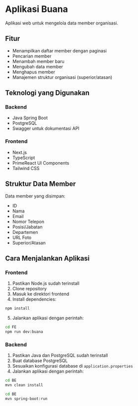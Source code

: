 # Aplikasi Buana

Aplikasi web untuk mengelola data member organisasi.

## Fitur

- Menampilkan daftar member dengan paginasi
- Pencarian member
- Menambah member baru
- Mengubah data member
- Menghapus member
- Manajemen struktur organisasi (superior/atasan)

## Teknologi yang Digunakan

### Backend
- Java Spring Boot
- PostgreSQL
- Swagger untuk dokumentasi API

### Frontend  
- Next.js
- TypeScript
- PrimeReact UI Components
- Tailwind CSS

## Struktur Data Member

Data member yang disimpan:
- ID
- Nama
- Email
- Nomor Telepon 
- Posisi/Jabatan
- Departemen
- URL Foto
- Superior/Atasan

## Cara Menjalankan Aplikasi

### Frontend
1. Pastikan Node.js sudah terinstall
2. Clone repository
3. Masuk ke direktori frontend
4. Install dependencies:
```bash
npm install
```
5. Jalankan aplikasi dengan perintah:
```bash
cd FE
npm run dev:buana
```

### Backend
1. Pastikan Java dan PostgreSQL sudah terinstall
2. Buat database PostgreSQL
3. Sesuaikan konfigurasi database di `application.properties`
4. Jalankan aplikasi dengan perintah:

```bash
cd BE
mvn clean install
```

```bash
cd BE
mvn spring-boot:run
```


